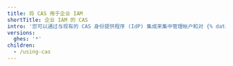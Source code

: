 ```yaml
---
title: 将 CAS 用于企业 IAM
shortTitle: 企业 IAM 的 CAS
intro: '您可以通过与现有的 CAS 身份提供程序 (IdP) 集成来集中管理帐户和对 {% data variables.product.product_location %} 的访问。'
versions:
  ghes: '*'
children:
  - /using-cas
---
```


